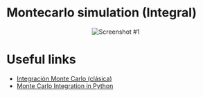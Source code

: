 # Montecarlo simulation (Integral)

<p align="center">
  <img src="https://github.com/AloisCRR/montecarlo-simulation-integral/blob/master/screenshots/screenshot.png" alt="Screenshot #1">
</p>

# Useful links

- [Integración Monte Carlo (clásica)](https://rubenfcasal.github.io/simbook/integraci%C3%B3n-monte-carlo-cl%C3%A1sica.html)
- [Monte Carlo Integration in Python](http://barnesanalytics.com/monte-carlo-integration-in-python)
